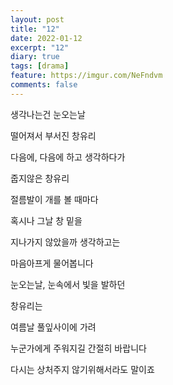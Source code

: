 ```yaml
---
layout: post
title: "12"
date: 2022-01-12
excerpt: "12"
diary: true
tags: [drama]
feature: https://imgur.com/NeFndvm
comments: false
---
```


생각나는건 눈오는날

떨어져서 부서진 창유리

다음에, 다음에 하고 생각하다가

줍지않은 창유리

절름발이 개를 볼 때마다

혹시나 그날 창 밑을

지나가지 않았을까 생각하고는

마음아프게 물어봅니다

눈오는날, 눈속에서 빛을 발하던

창유리는

여름날 풀잎사이에 가려

누군가에게 주워지길 간절히 바랍니다

다시는 상처주지 않기위해서라도 말이죠
